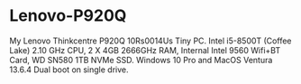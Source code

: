# Lenovo-P920Q
My Lenovo Thinkcentre P920Q 10Rs0014Us Tiny PC.
Intel i5-8500T (Coffee Lake) 2.10 GHz CPU, 2 X 4GB 2666GHz RAM, Internal Intel 9560 Wifi+BT Card, WD SN580 1TB NVMe SSD.
Windows 10 Pro and MacOS Ventura 13.6.4 Dual boot on single drive.
